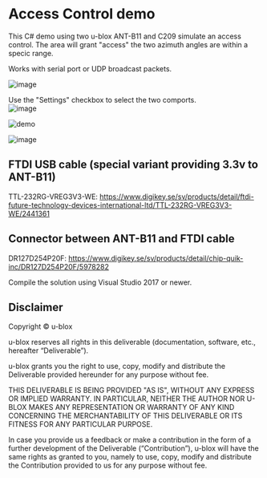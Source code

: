 # Access Control demo

This C# demo using two u-blox ANT-B11 and C209 simulate an access control. 
The area will grant "access" the two azimuth angles are within a specic range.

Works with serial port or UDP broadcast packets.

![image](https://github.com/u-blox/access_control/assets/11769925/ceb33138-30ba-4585-9065-1f4e53805a4f)

Use the "Settings" checkbox to select the two comports.<br>
![image](https://github.com/u-blox/access_control/assets/11769925/451c6ada-de4d-406b-8eec-cd1135c8dfd4)

![demo](https://github.com/u-blox/access_control/assets/11769925/8c0ff16d-6ef7-471d-b5d0-7453efb2c994)

![image](https://github.com/u-blox/access_control/assets/11769925/0cfd9733-4a0a-43b4-81d0-e3eb2c5294b4)

## FTDI USB cable (special variant providing 3.3v to ANT-B11)
TTL-232RG-VREG3V3-WE: https://www.digikey.se/sv/products/detail/ftdi-future-technology-devices-international-ltd/TTL-232RG-VREG3V3-WE/2441361<br>

## Connector between ANT-B11 and FTDI cable
DR127D254P20F: https://www.digikey.se/sv/products/detail/chip-quik-inc/DR127D254P20F/5978282
 

Compile the solution using Visual Studio 2017 or newer.

## Disclaimer
Copyright &copy; u-blox 

u-blox reserves all rights in this deliverable (documentation, software, etc., hereafter “Deliverable”).

u-blox grants you the right to use, copy, modify and distribute the Deliverable provided hereunder for any purpose without fee.

THIS DELIVERABLE IS BEING PROVIDED "AS IS", WITHOUT ANY EXPRESS OR IMPLIED WARRANTY. IN PARTICULAR, NEITHER THE AUTHOR NOR U-BLOX MAKES ANY REPRESENTATION OR WARRANTY OF ANY KIND CONCERNING THE MERCHANTABILITY OF THIS DELIVERABLE OR ITS FITNESS FOR ANY PARTICULAR PURPOSE.

In case you provide us a feedback or make a contribution in the form of a further development of the Deliverable (“Contribution”), u-blox will have the same rights as granted to you, namely to use, copy, modify and distribute the Contribution provided to us for any purpose without fee.
